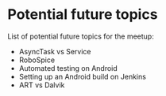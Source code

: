 Potential future topics
=============

List of potential future topics for the meetup:

* AsyncTask vs Service
* RoboSpice
* Automated testing on Android
* Setting up an Android build on Jenkins
* ART vs Dalvik
